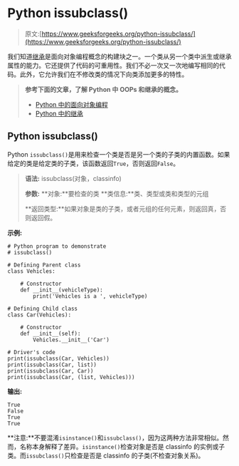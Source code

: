 # Python issubclass()

> 原文:[https://www.geeksforgeeks.org/python-issubclass/](https://www.geeksforgeeks.org/python-issubclass/)

我们知道[继承](https://www.geeksforgeeks.org/inheritance-in-python/)是面向对象编程概念的构建块之一。一个类从另一个类中派生或继承属性的能力。它还提供了代码的可重用性。我们不必一次又一次地编写相同的代码。此外，它允许我们在不修改类的情况下向类添加更多的特性。

> **参考下面的文章，了解 Python 中 OOPs 和继承的概念。**
> 
> *   [Python 中的面向对象编程](https://www.geeksforgeeks.org/object-oriented-programming-in-python-set-1-class-and-its-members/)
> *   [Python 中的继承](https://www.geeksforgeeks.org/inheritance-in-python/)

## Python issubclass()

Python `issubclass()`是用来检查一个类是否是另一个类的子类的内置函数。如果给定的类是给定类的子类，该函数返回`True`，否则返回`False`。

> **语法:** issubclass(对象，classinfo)
> 
> **参数:**
> **对象:**要检查的类
> **类信息:**类、类型或类和类型的元组
> 
> **返回类型:**如果对象是类的子类，或者元组的任何元素，则返回真，否则返回假。

**示例:**

```
# Python program to demonstrate
# issubclass()

# Defining Parent class
class Vehicles:

    # Constructor
    def __init__(vehicleType):
        print('Vehicles is a ', vehicleType)

# Defining Child class
class Car(Vehicles):

    # Constructor
    def __init__(self):
        Vehicles.__init__('Car')

# Driver's code   
print(issubclass(Car, Vehicles))
print(issubclass(Car, list))
print(issubclass(Car, Car))
print(issubclass(Car, (list, Vehicles)))
```

**输出:**

```
True
False
True
True

```

**注意:**不要混淆`isinstance()`和`issubclass()`，因为这两种方法非常相似。然而，名称本身解释了差异。`isinstance()`检查对象是否是 classinfo 的实例或子类。而`issubclass()`只检查是否是 classinfo 的子类(不检查对象关系)。
